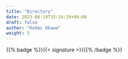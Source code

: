 ```yaml
---
title: "Directory"
date: 2023-08-14T15:14:29+09:00
draft: false
author: "Kodai Okawa"
weight: 5
---
```


{{% badge %}}{{< signature >}}{{% /badge %}}
